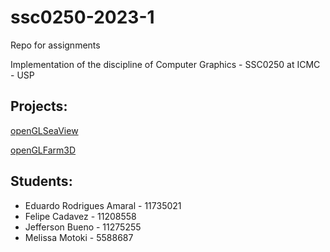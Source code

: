 # ssc0250-2023-1

Repo for assignments

Implementation of the discipline of Computer Graphics - SSC0250 at ICMC - USP

## Projects:

[openGLSeaView](t1/)

[openGLFarm3D](t2/)

## Students:

- Eduardo Rodrigues Amaral - 11735021
- Felipe Cadavez - 11208558
- Jefferson Bueno - 11275255
- Melissa Motoki - 5588687
